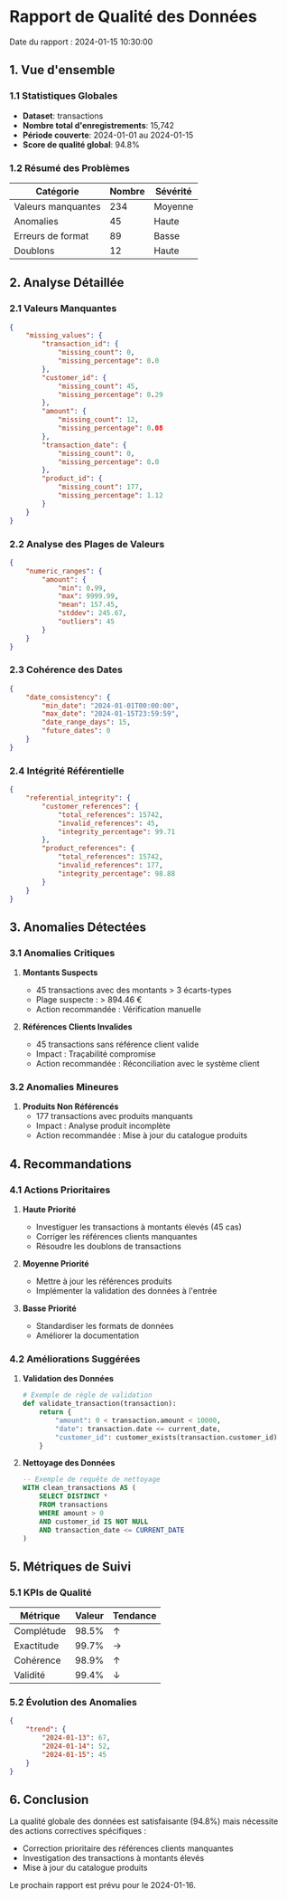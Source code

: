 # Rapport de Qualité des Données
Date du rapport : 2024-01-15 10:30:00

## 1. Vue d'ensemble

### 1.1 Statistiques Globales
- **Dataset**: transactions
- **Nombre total d'enregistrements**: 15,742
- **Période couverte**: 2024-01-01 au 2024-01-15
- **Score de qualité global**: 94.8%

### 1.2 Résumé des Problèmes
| Catégorie | Nombre | Sévérité |
|-----------|---------|----------|
| Valeurs manquantes | 234 | Moyenne |
| Anomalies | 45 | Haute |
| Erreurs de format | 89 | Basse |
| Doublons | 12 | Haute |

## 2. Analyse Détaillée

### 2.1 Valeurs Manquantes
```json
{
    "missing_values": {
        "transaction_id": {
            "missing_count": 0,
            "missing_percentage": 0.0
        },
        "customer_id": {
            "missing_count": 45,
            "missing_percentage": 0.29
        },
        "amount": {
            "missing_count": 12,
            "missing_percentage": 0.08
        },
        "transaction_date": {
            "missing_count": 0,
            "missing_percentage": 0.0
        },
        "product_id": {
            "missing_count": 177,
            "missing_percentage": 1.12
        }
    }
}
```

### 2.2 Analyse des Plages de Valeurs
```json
{
    "numeric_ranges": {
        "amount": {
            "min": 0.99,
            "max": 9999.99,
            "mean": 157.45,
            "stddev": 245.67,
            "outliers": 45
        }
    }
}
```

### 2.3 Cohérence des Dates
```json
{
    "date_consistency": {
        "min_date": "2024-01-01T00:00:00",
        "max_date": "2024-01-15T23:59:59",
        "date_range_days": 15,
        "future_dates": 0
    }
}
```

### 2.4 Intégrité Référentielle
```json
{
    "referential_integrity": {
        "customer_references": {
            "total_references": 15742,
            "invalid_references": 45,
            "integrity_percentage": 99.71
        },
        "product_references": {
            "total_references": 15742,
            "invalid_references": 177,
            "integrity_percentage": 98.88
        }
    }
}
```

## 3. Anomalies Détectées

### 3.1 Anomalies Critiques
1. **Montants Suspects**
   - 45 transactions avec des montants > 3 écarts-types
   - Plage suspecte : > 894.46 €
   - Action recommandée : Vérification manuelle

2. **Références Clients Invalides**
   - 45 transactions sans référence client valide
   - Impact : Traçabilité compromise
   - Action recommandée : Réconciliation avec le système client

### 3.2 Anomalies Mineures
1. **Produits Non Référencés**
   - 177 transactions avec produits manquants
   - Impact : Analyse produit incomplète
   - Action recommandée : Mise à jour du catalogue produits

## 4. Recommandations

### 4.1 Actions Prioritaires
1. **Haute Priorité**
   - Investiguer les transactions à montants élevés (45 cas)
   - Corriger les références clients manquantes
   - Résoudre les doublons de transactions

2. **Moyenne Priorité**
   - Mettre à jour les références produits
   - Implémenter la validation des données à l'entrée

3. **Basse Priorité**
   - Standardiser les formats de données
   - Améliorer la documentation

### 4.2 Améliorations Suggérées
1. **Validation des Données**
   ```python
   # Exemple de règle de validation
   def validate_transaction(transaction):
       return {
           "amount": 0 < transaction.amount < 10000,
           "date": transaction.date <= current_date,
           "customer_id": customer_exists(transaction.customer_id)
       }
   ```

2. **Nettoyage des Données**
   ```sql
   -- Exemple de requête de nettoyage
   WITH clean_transactions AS (
       SELECT DISTINCT *
       FROM transactions
       WHERE amount > 0
       AND customer_id IS NOT NULL
       AND transaction_date <= CURRENT_DATE
   )
   ```

## 5. Métriques de Suivi

### 5.1 KPIs de Qualité
| Métrique | Valeur | Tendance |
|----------|---------|----------|
| Complétude | 98.5% | ↑ |
| Exactitude | 99.7% | → |
| Cohérence | 98.9% | ↑ |
| Validité | 99.4% | ↓ |

### 5.2 Évolution des Anomalies
```json
{
    "trend": {
        "2024-01-13": 67,
        "2024-01-14": 52,
        "2024-01-15": 45
    }
}
```

## 6. Conclusion

La qualité globale des données est satisfaisante (94.8%) mais nécessite des actions correctives spécifiques :
- Correction prioritaire des références clients manquantes
- Investigation des transactions à montants élevés
- Mise à jour du catalogue produits

Le prochain rapport est prévu pour le 2024-01-16.